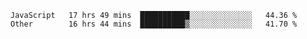 
<!--
**xy406043/xy406043** is a ✨ _special_ ✨ repository because its `README.md` (this file) appears on your GitHub profile.

Here are some ideas to get you started:

- 🔭 I’m currently working on ...
- 🌱 I’m currently learning ...
- 👯 I’m looking to collaborate on ...
- 🤔 I’m looking for help with ...
- 💬 Ask me about ...
- 📫 How to reach me: ...
- 😄 Pronouns: ...
- ⚡ Fun fact: ...
-->

<!--START_SECTION:waka-->

```text
JavaScript   17 hrs 49 mins  ███████████░░░░░░░░░░░░░░   44.36 %
Other        16 hrs 44 mins  ██████████▒░░░░░░░░░░░░░░   41.70 %
```

<!--END_SECTION:waka-->
